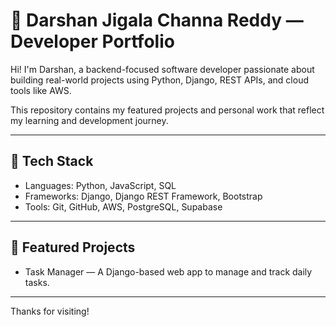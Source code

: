 # 💼 Darshan Jigala Channa Reddy — Developer Portfolio

Hi! I'm Darshan, a backend-focused software developer passionate about building real-world projects using Python, Django, REST APIs, and cloud tools like AWS.

This repository contains my featured projects and personal work that reflect my learning and development journey.

---

## 🔧 Tech Stack

- Languages: Python, JavaScript, SQL  
- Frameworks: Django, Django REST Framework, Bootstrap  
- Tools: Git, GitHub, AWS, PostgreSQL, Supabase  

---

## 📌 Featured Projects

- Task Manager — A Django-based web app to manage and track daily tasks.  
 


---


Thanks for visiting!
